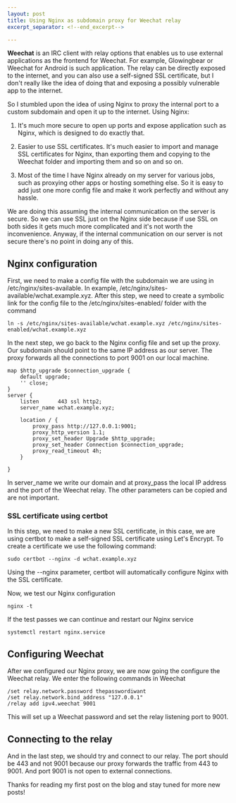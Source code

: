 ```yaml
---
layout: post
title: Using Nginx as subdomain proxy for Weechat relay
excerpt_separator: <!--end_excerpt-->

--- 
```


**Weechat** is an IRC client with relay options that enables us to use external applications as the frontend for Weechat.
For example, Glowingbear or Weechat for Android is such application. The relay can be directly
exposed to the internet, and you can also use a self-signed SSL certificate, but I don't really like the idea 
of doing that and exposing a possibly vulnerable app to the internet.


So I stumbled upon the idea of using Nginx to proxy the internal port to a custom subdomain and open
it up to the internet. Using Nginx:

1. It's much more secure to open up ports and expose application such as Nginx, which is designed to
do exactly that.

2. Easier to use SSL certificates. It's much easier to import and manage SSL certificates for Nginx, than
exporting them and copying to the Weechat folder and importing them and so on and so on.

3.  Most of the time I have Nginx already on my server for various jobs, such as proxying other apps or hosting something else. So it is easy to add just one more config file and make it work perfectly and without any hassle.

We are doing this assuming the internal communication on the server is secure. So we can use SSL just on the Nginx side because if use SSL on both sides it gets much more complicated and it's not worth the inconvenience. Anyway, if the internal communication on our server is not secure there's no point in doing any of this.
<!-- more -->

## Nginx configuration

First, we need to make a config file with the subdomain we are using in /etc/nginx/sites-available. In example, /etc/nginx/sites-available/wchat.example.xyz. After this step, we need to create a symbolic link for the config file to the /etc/nginx/sites-enabled/ folder with the command
```
ln -s /etc/nginx/sites-available/wchat.example.xyz /etc/nginx/sites-enabled/wchat.example.xyz
```
In the next step, we go back to the Nginx config file and set up the proxy. Our subdomain should point to the same IP address as our server. The proxy forwards all the connections to port 9001 on our local machine. 

```
map $http_upgrade $connection_upgrade {
    default upgrade;
    '' close;
}
server {
    listen      443 ssl http2;
    server_name wchat.example.xyz;

    location / {
        proxy_pass http://127.0.0.1:9001;
        proxy_http_version 1.1;
        proxy_set_header Upgrade $http_upgrade;
        proxy_set_header Connection $connection_upgrade;
        proxy_read_timeout 4h;
    }

}
```
In server_name we write our domain and at proxy_pass the local IP address and the port of the Weechat relay. The other parameters can be copied and are not important.
### SSL certificate using certbot
In this step, we need to make a new SSL certificate, in this case, we are using certbot to make a self-signed SSL certificate using Let's Encrypt. To create a certificate we use the following command:
```
sudo certbot --nginx -d wchat.example.xyz 
```
Using the --nginx parameter, certbot will automatically configure Nginx with the SSL certificate.

Now, we test our Nginx configuration
```
nginx -t
```
If the test passes we can continue and restart our Nginx service
```
systemctl restart nginx.service
```

## Configuring Weechat
After we configured our Nginx proxy, we are now going the configure the Weechat relay. We enter the following commands in Weechat
```
/set relay.network.password thepasswordiwant
/set relay.network.bind_address "127.0.0.1"
/relay add ipv4.weechat 9001
```
This will set up a Weechat password and set the relay listening port to 9001.

## Connecting to the relay
And in the last step, we should try and connect to our relay. The port should be 443 and not 9001 because our proxy forwards the traffic from 443 to 9001. And port 9001 is not open to external connections.


Thanks for reading my first post on the blog and stay tuned for more new posts!